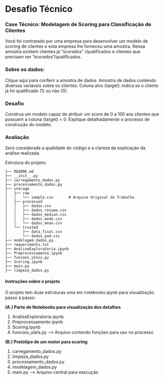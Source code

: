 # Desafio Técnico

### Case Técnico: Modelagem de Scoring para Classificação de Clientes</b>
Você foi contratado por uma empresa para desenvolver um modelo de scoring de clientes e esta empresa lhe forneceu uma amostra.
Nessa amostra existem clientes já “scorados” /qualificados e clientes que precisam ser ”scorados”/qualificados.

### Sobre os dados:

Clique aqui para conferir a amostra de dados. Amostra de dados contendo diversas variáveis sobre os clientes.
Coluna alvo (target): indica se o cliente já foi qualificado (1) ou não (0).

### Desafio

Construa um modelo capaz de atribuir um score de 0 a 100 aos clientes que possuem a coluna (target) = 0.
Explique detalhadamente o processo de construção do modelo.

### Avaliação

Será considerada a qualidade do código e a clareza da explicação da análise realizada.

Estrutura do projeto:

```
├── README.md
├── __init__.py
├── carregamento_dados.py 
├── processamento_dados.py
├── storage
│   ├── raw
│   │   └── sample.csv       # Arquivo Original de Trabalho
│   ├── processed
│   │   ├── dados.csv       
│   │   ├── dados_resumo.csv
│   │   ├── dados_median.csv
│   │   ├── dados_mode.csv  
│   │   └── dados_mean.csv  
│   └── trusted
│       ├── data_final.csv
│       └── dados_pad.csv 
├── modelagem_dados.py
├── requeriments.txt
├── AnaliseExploratoria.ipynb
├── Preprocessamento.ipynb
├── funcoes_uteis.py
├── Scoring.ipynb
├── main.py                   
├── limpeza_dados.py
```

#### Instruções sobre o projeto
O projeto tem duas estruturas uma em notebooks.ipynb para visualização passo a passo:

**(A.) Parte de Notebooks para visualização dos detalhes**
1. AnaliseExploratoria.ipynb 
2. Preprocessamento.ipynb 
3. Scoring.ipynb 
4. funcoes_uteis.py  --> Arquivo contendo funções para uso no processo

**(B.) Protótipo de um motor para scoring**
1. carregamento_dados.py
2. limpeza_dados.py
2. processamento_dados.py
3. modelagem_dados.py 
4. main.py  --> Arquivo central para execução






